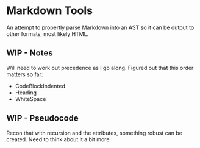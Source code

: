 # Markdown Tools

An attempt to propertly parse Markdown into an AST so it can be output to other formats, most likely HTML.

## WIP - Notes

Will need to work out precedence as I go along. Figured out that this order matters so far:

* CodeBlockIndented
* Heading
* WhiteSpace

## WIP - Pseudocode

Recon that with recursion and the attributes, something robust can be created. Need to think about it a bit more.